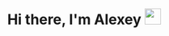 <h1 align="center">Hi there, I'm Alexey
<img src="https://github.com/blackcater/blackcater/raw/main/images/Hi.gif" height="32"/></h1>

